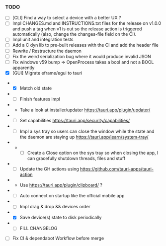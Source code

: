 ### TODO

- [ ] [CLI] Find a way to select a device with a better UX ?
- [ ] Impl CHANGES.md and INSTRUCTIONS.txt files for the release on v1.0.0 and push a tag when v1 is out so the release action is triggered automatically (also, change the changes-file field on the CI).
- [ ] Impl unit and integration tests
- [ ] Add a C dyn lib to pre-built releases with the CI and add the header file
- [ ] Rewrite / Restructure the daemon
- [ ] Fix the weird serialization bug where it would produce invalid JSON
- [ ] Fix windows v59 bump => OpenProcess takes a bool and not a BOOL apparently
- [x] [GUI] Migrate eframe/egui to tauri
- - [x] Match old state
- - [ ] Finish features impl
- - Take a look at installer/updater https://tauri.app/plugin/updater/
- - [ ] Set capabilities https://tauri.app/security/capabilities/
- - [ ] Impl a sys tray so users can close the window while the state and the daemon are staying up https://tauri.app/learn/system-tray/
- - - [ ] Create a Close option on the sys tray so when closing the app, I can gracefully shutdown threads, files and stuff
- - [ ] Update the GH actions using https://github.com/tauri-apps/tauri-action
- - Use https://tauri.app/plugin/clipboard/ ?
- - [ ] Auto connect on startup like the official mobile app
- - [ ] Impl drag & drop && devices order
- - [x] Save device(s) state to disk periodically
- - [ ] FILL CHANGELOG
- [ ] Fix CI & dependabot Workflow before merge
